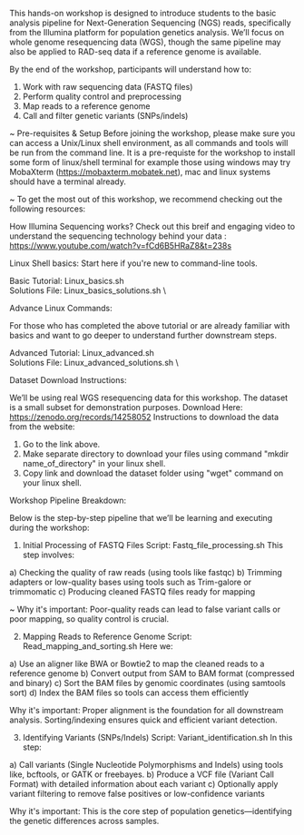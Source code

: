 This hands-on workshop is designed to introduce students to the basic analysis pipeline for Next-Generation Sequencing (NGS) reads, specifically from the Illumina platform for population genetics analysis.
We’ll focus on whole genome resequencing data (WGS), though the same pipeline may also be applied to RAD-seq data if a reference genome is available.

By the end of the workshop, participants will understand how to:

1. Work with raw sequencing data (FASTQ files)
2. Perform quality control and preprocessing
3. Map reads to a reference genome
4. Call and filter genetic variants (SNPs/indels)

~ Pre-requisites & Setup
Before joining the workshop, please make sure you can access a Unix/Linux shell environment, as all commands and tools will be run from the command line.
It is a pre-requiste for the workshop to install some form of linux/shell terminal for example those using windows may try MobaXterm (https://mobaxterm.mobatek.net), mac and linux systems should have a terminal already.

~ To get the most out of this workshop, we recommend checking out the following resources: 

 How Illumina Sequencing works?
Check out this breif and engaging video to understand the sequencing technology behind your data : https://www.youtube.com/watch?v=fCd6B5HRaZ8&t=238s

Linux Shell basics: 
Start here if you're new to command-line tools.

Basic Tutorial: Linux_basics.sh \
Solutions File: Linux_basics_solutions.sh \

Advance Linux Commands:

For those who has completed the above tutorial or are already familiar with basics and want to go deeper to understand further downstream steps.  

Advanced Tutorial: Linux_advanced.sh \
Solutions File: Linux_advanced_solutions.sh \

Dataset Download Instructions:

We’ll be using real WGS resequencing data for this workshop. The dataset is a small subset for demonstration purposes.
Download Here: https://zenodo.org/records/14258052
Instructions to download the data from the website:
1. Go to the link above.
2. Make separate directory to download your files using command "mkdir name_of_directory" in your linux shell.
3. Copy link and download the dataset folder using "wget" command on your linux shell.

Workshop Pipeline Breakdown: 

Below is the step-by-step pipeline that we’ll be learning and executing during the workshop:

1. Initial Processing of FASTQ Files
Script: Fastq_file_processing.sh
This step involves:

a) Checking the quality of raw reads (using tools like fastqc)
b) Trimming adapters or low-quality bases using tools such as Trim-galore or trimmomatic
c) Producing cleaned FASTQ files ready for mapping

~ Why it's important: Poor-quality reads can lead to false variant calls or poor mapping, so quality control is crucial.


2. Mapping Reads to Reference Genome
Script: Read_mapping_and_sorting.sh
Here we:

a) Use an aligner like BWA or Bowtie2 to map the cleaned reads to a reference genome
b) Convert output from SAM to BAM format (compressed and binary)
c) Sort the BAM files by genomic coordinates (using samtools sort)
d) Index the BAM files so tools can access them efficiently

Why it's important: Proper alignment is the foundation for all downstream analysis. Sorting/indexing ensures quick and efficient variant detection.


3. Identifying Variants (SNPs/Indels)
Script: Variant_identification.sh
In this step:

a) Call variants (Single Nucleotide Polymorphisms and Indels) using tools like, bcftools, or GATK or freebayes.
b) Produce a VCF file (Variant Call Format) with detailed information about each variant
c) Optionally apply variant filtering to remove false positives or low-confidence variants

Why it's important: This is the core step of population genetics—identifying the genetic differences across samples.
